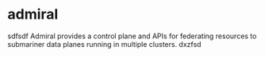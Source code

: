 # admiral
sdfsdf
Admiral provides a control plane and APIs for federating resources to submariner data planes running in multiple clusters. 
dxzfsd
